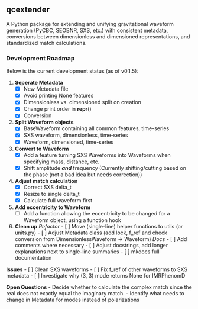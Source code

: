 ## qcextender

A Python package for extending and unifying gravitational waveform generation 
(PyCBC, SEOBNR, SXS, etc.) with consistent metadata, conversions between dimensionless and 
dimensioned representations, and standardized match calculations.

### Development Roadmap
Below is the current development status (as of v0.1.5):
1. **Seperate Metadata**
    - [x] New Metadata file
    - [x] Avoid printing None features
    - [x] Dimensionless vs. dimensioned split on creation
    - [x] Change print order in __repr__()
    - [x] Conversion
1. **Split Waveform objects**
    - [x] BaseWaveform containing all common features, time-series
    - [x] SXS waveform, dimensionless, time-series
    - [x] Waveform, dimensioned, time-series
1. **Convert to Waveform**
    - [x] Add a feature turning SXS Waveforms into Waveforms when specifying mass, distance, etc.
    - [x] Shift amplitude ***and*** frequency (Currently shifting/cutting based on the phase (not a bad idea but needs correction))
1. **Adjust match calculation**
    - [x] Correct SXS delta_t
    - [x] Resize to single delta_t
    - [x] Calculate full waveform first
1. **Add eccentricity to Waveform**
    - [ ] Add a function allowing the eccentricity to be changed for a Waveform object, using a function hook
1. **Clean up**
    *Refactor*
        - [ ] Move (single-line) helper functions to utils (or units.py)
        - [ ] Adjust Metadata class (add lock, f_ref and check conversion from DimensionlessWaveform -> Waveform)
    *Docs*
        - [ ] Add comments where necessary
        - [ ] Adjust docstrings, add longer explanations next to single-line summaries
        - [ ] mkdocs full documentation

**Issues**
    - [ ] Clean SXS waveforms
    - [ ] Fix f_ref of other waveforms to SXS metadata
    - [ ] Investigate why (3, 3) mode returns None for IMRPhenomD

**Open Questions**
    - Decide whether to calculate the complex match since the real does not exactly equal the imaginary match.
    - Identify what needs to change in Metadata for modes instead of polarizations
